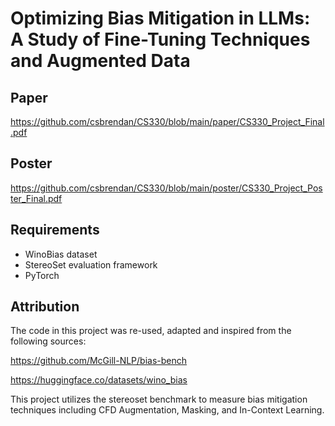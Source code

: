 # Optimizing Bias Mitigation in LLMs: A Study of Fine-Tuning Techniques and Augmented Data

## Paper
https://github.com/csbrendan/CS330/blob/main/paper/CS330_Project_Final.pdf

## Poster
https://github.com/csbrendan/CS330/blob/main/poster/CS330_Project_Poster_Final.pdf



## Requirements

- WinoBias dataset
- StereoSet evaluation framework
- PyTorch


## Attribution

The code in this project was re-used, adapted and inspired from the following sources:

https://github.com/McGill-NLP/bias-bench

https://huggingface.co/datasets/wino_bias



This project utilizes the stereoset benchmark to measure bias mitigation techniques including CFD Augmentation, Masking, and In-Context Learning.
